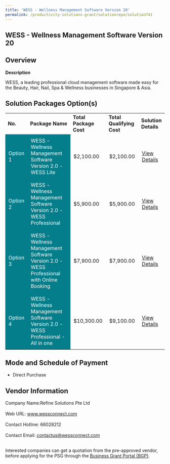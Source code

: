 ```yaml
---
title: 'WESS - Wellness Management Software Version 20'
permalink: /productivity-solutions-grant/solutionrepo/solution741
---
```


## WESS - Wellness Management Software Version 20

## Overview

**Description**

WESS, a leading professional cloud management software made easy for the Beauty, Hair, Nail, Spa & Wellness businesses in Singapore & Asia.

## Solution Packages Option(s)

<table>
<tr>
<td><b>No.</b></td>
<td><b>Package Name</b></td>
<td><b>Total Package Cost</b></td>
<td><b>Total Qualifying Cost</b></td>
<td><b>Solution Details</b></td>
</tr>
<tr>
<td style='padding: 10px; background-color: #037E8A; color: #FFFFFF;'>Option 1</td>
<td style='padding: 10px; background-color: #037E8A; color: #FFFFFF;'>WESS - Wellness Management Software Version 2.0 -WESS Lite</td>
<td style='padding: 10px;'>$2,100.00</td>
<td style='padding: 10px;'>$2,100.00</td>
<td style='padding: 10px;'><a href='https://www.gobusiness.gov.sg/images/psg/Desensitised_Refine_Solutions_20200124_Annex_3(mti)_Part_1.pdf' target='_blank'>View Details</a></td>
</tr>
<tr>
<td style='padding: 10px; background-color: #037E8A; color: #FFFFFF;'>Option 2</td>
<td style='padding: 10px; background-color: #037E8A; color: #FFFFFF;'>WESS - Wellness Management Software Version 2.0 -WESS Professional</td>
<td style='padding: 10px;'>$5,900.00</td>
<td style='padding: 10px;'>$5,900.00</td>
<td style='padding: 10px;'><a href='https://www.gobusiness.gov.sg/images/psg/Desensitised_Refine_Solutions_20200124_Annex_3(mti)_Part_2.pdf' target='_blank'>View Details</a></td>
</tr>
<tr>
<td style='padding: 10px; background-color: #037E8A; color: #FFFFFF;'>Option 3</td>
<td style='padding: 10px; background-color: #037E8A; color: #FFFFFF;'>WESS - Wellness Management Software Version 2.0 -WESS Professional with Online Booking</td>
<td style='padding: 10px;'>$7,900.00</td>
<td style='padding: 10px;'>$7,900.00</td>
<td style='padding: 10px;'><a href='https://www.gobusiness.gov.sg/images/psg/Desensitised_Refine_Solutions_20200124_Annex_3(mti)_Part_3.pdf' target='_blank'>View Details</a></td>
</tr>
<tr>
<td style='padding: 10px; background-color: #037E8A; color: #FFFFFF;'>Option 4</td>
<td style='padding: 10px; background-color: #037E8A; color: #FFFFFF;'>WESS - Wellness Management Software Version 2.0 -WESS Professional - All in one</td>
<td style='padding: 10px;'>$10,300.00</td>
<td style='padding: 10px;'>$9,100.00</td>
<td style='padding: 10px;'><a href='https://www.gobusiness.gov.sg/images/psg/Desensitised_Refine_Solutions_20200124_Annex_3(mti)_Part_4.pdf' target='_blank'>View Details</a></td>
</tr>
</table>

## Mode and Schedule of Payment

 - Direct Purchase

## Vendor Information

 Company Name:Refine Solutions Pte Ltd <br><br>Web URL: www.wessconnect.com <br><br>Contact Hotline: 66028212 <br><br>Contact Email: contactus@wessconnect.com <br><br>

Interested companies can get a quotation from the pre-approved vendor, before applying for the PSG through the <a href='https://www.businessgrants.gov.sg/' target='_blank' rel='noopener'>Business Grant Portal (BGP)</a>.

<script src="/jquery/resize-tables.js"></script>
